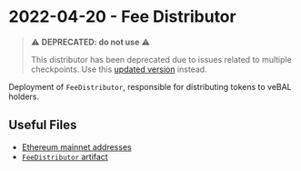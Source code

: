 # 2022-04-20 - Fee Distributor

> ⚠️ **DEPRECATED: do not use** ⚠️
>
> This distributor has been deprecated due to issues related to multiple checkpoints. Use this [updated version](../../20220714-fee-distributor-v2) instead.

Deployment of `FeeDistributor`, responsible for distributing tokens to veBAL holders.

## Useful Files

- [Ethereum mainnet addresses](./output/mainnet.json)
- [`FeeDistributor` artifact](./artifact/FeeDistributor.json)
